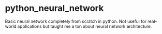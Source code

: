 # python_neural_network
Basic neural network completely from scratch in python. Not useful for real-world applications but taught me a ton about neural network architecture.
